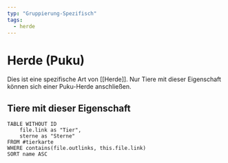 ```yaml
---
typ: "Gruppierung-Spezifisch"
tags:
  - herde
---  
```

# Herde (Puku) 
Dies ist eine spezifische Art von [[Herde]]. Nur Tiere mit dieser Eigenschaft können sich einer Puku-Herde anschließen.  

## Tiere mit dieser Eigenschaft  
```dataview 
TABLE WITHOUT ID   
	file.link as "Tier",   
	sterne as "Sterne"  
FROM #tierkarte 
WHERE contains(file.outlinks, this.file.link) 
SORT name ASC
